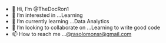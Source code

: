 - 👋 Hi, I’m @TheDocRon1
- 👀 I’m interested in ...Learning
- 🌱 I’m currently learning ...Data Analytics 
- 💞️ I’m looking to collaborate on ...Learning to write good code  
- 📫 How to reach me ...@rasolomonsr@gmail.com

<!---
TheDocRon1/TheDocRon1 is a ✨ special ✨ repository because its `README.md` (this file) appears on your GitHub profile.
You can click the Preview link to take a look at your changes.
--->
